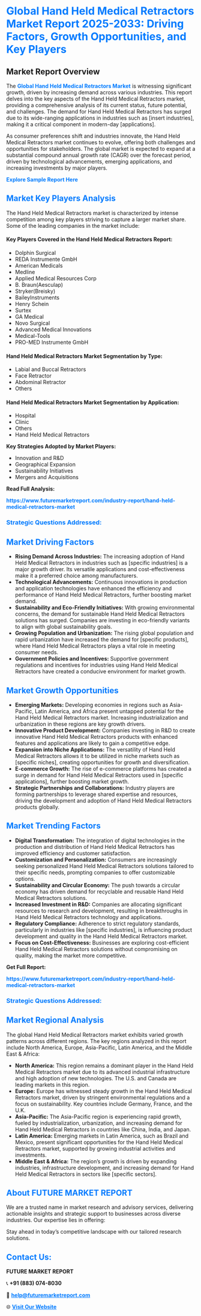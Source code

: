 <h1 style="color: #007BFF;">Global Hand Held Medical Retractors Market Report 2025-2033: Driving Factors, Growth Opportunities, and Key Players</h1>

<section id="overview">
<h2>Market Report Overview</h2>
<p>The <a href="https://www.futuremarketreport.com/industry-report/hand-held-medical-retractors-market" style="color: #007BFF; text-decoration: none;"><strong>Global Hand Held Medical Retractors Market</strong></a> is witnessing significant growth, driven by increasing demand across various industries. This report delves into the key aspects of the Hand Held Medical Retractors market, providing a comprehensive analysis of its current status, future potential, and challenges. The demand for Hand Held Medical Retractors has surged due to its wide-ranging applications in industries such as [insert industries], making it a critical component in modern-day [applications].</p>
<p>As consumer preferences shift and industries innovate, the Hand Held Medical Retractors market continues to evolve, offering both challenges and opportunities for stakeholders. The global market is expected to expand at a substantial compound annual growth rate (CAGR) over the forecast period, driven by technological advancements, emerging applications, and increasing investments by major players.</p>
</section>

<section id="overview">
<p><a href="https://www.futuremarketreport.com/request-sample/reportId=111170" style="color: #007BFF; text-decoration: none;"><strong>Explore Sample Report Here</strong></a></p>
</section>

<section id="key-players">
<h2 style="color: #007BFF;">Market Key Players Analysis</h2>
<p>The Hand Held Medical Retractors market is characterized by intense competition among key players striving to capture a larger market share. Some of the leading companies in the market include:</p>
<h4>Key Players Covered in the Hand Held Medical Retractors Report:</h4>
<ul><li>Dolphin Surgical</li><li>REDA Instrumente GmbH</li><li>American Medicals</li><li>Medline</li><li>Applied Medical Resources Corp</li><li>B. Braun(Aesculap)</li><li>Stryker(Breisky)</li><li>BaileyInstruments</li><li>Henry Schein</li><li>Surtex</li><li>GA Medical</li><li>Novo Surgical</li><li>Advanced Medical Innovations</li><li>Medical-Tools</li><li>PRO-MED Instrumente GmbH</li></ul>
<h4>Hand Held Medical Retractors Market Segmentation by Type:</h4>
<ul><li>Labial and Buccal Retractors</li><li>Face Retractor</li><li>Abdominal Retractor</li><li>Others</li></ul>

<h4>Hand Held Medical Retractors Market Segmentation by Application:</h4>
<ul><li>Hospital</li><li>Clinic</li><li>Others</li><li>Hand Held Medical Retractors</li></ul>
<p><strong>Key Strategies Adopted by Market Players:</strong></p>
<ul>
<li>Innovation and R&D</li>
<li>Geographical Expansion</li>
<li>Sustainability Initiatives</li>
<li>Mergers and Acquisitions</li>
</ul>
</section>

<section>
<p><strong>Read Full Analysis: </strong></p><a href="https://www.futuremarketreport.com/industry-report/hand-held-medical-retractors-market" style="color: #007BFF; text-decoration: none;"><strong>https://www.futuremarketreport.com/industry-report/hand-held-medical-retractors-market</strong></a>
<h3 style="color: #007BFF;">Strategic Questions Addressed:</h3>
</section>

<section id="driving-factors">
<h2 style="color: #007BFF;">Market Driving Factors</h2>
<ul>
<li><strong>Rising Demand Across Industries:</strong> The increasing adoption of Hand Held Medical Retractors in industries such as [specific industries] is a major growth driver. Its versatile applications and cost-effectiveness make it a preferred choice among manufacturers.</li>
<li><strong>Technological Advancements:</strong> Continuous innovations in production and application technologies have enhanced the efficiency and performance of Hand Held Medical Retractors, further boosting market demand.</li>
<li><strong>Sustainability and Eco-Friendly Initiatives:</strong> With growing environmental concerns, the demand for sustainable Hand Held Medical Retractors solutions has surged. Companies are investing in eco-friendly variants to align with global sustainability goals.</li>
<li><strong>Growing Population and Urbanization:</strong> The rising global population and rapid urbanization have increased the demand for [specific products], where Hand Held Medical Retractors plays a vital role in meeting consumer needs.</li>
<li><strong>Government Policies and Incentives:</strong> Supportive government regulations and incentives for industries using Hand Held Medical Retractors have created a conducive environment for market growth.</li>
</ul>
</section>

<section id="growth-opportunities">
<h2 style="color: #007BFF;">Market Growth Opportunities</h2>
<ul>
<li><strong>Emerging Markets:</strong> Developing economies in regions such as Asia-Pacific, Latin America, and Africa present untapped potential for the Hand Held Medical Retractors market. Increasing industrialization and urbanization in these regions are key growth drivers.</li>
<li><strong>Innovative Product Development:</strong> Companies investing in R&D to create innovative Hand Held Medical Retractors products with enhanced features and applications are likely to gain a competitive edge.</li>
<li><strong>Expansion into Niche Applications:</strong> The versatility of Hand Held Medical Retractors allows it to be utilized in niche markets such as [specific niches], creating opportunities for growth and diversification.</li>
<li><strong>E-commerce Growth:</strong> The rise of e-commerce platforms has created a surge in demand for Hand Held Medical Retractors used in [specific applications], further boosting market growth.</li>
<li><strong>Strategic Partnerships and Collaborations:</strong> Industry players are forming partnerships to leverage shared expertise and resources, driving the development and adoption of Hand Held Medical Retractors products globally.</li>
</ul>
</section>

<section id="trending-factors">
<h2 style="color: #007BFF;">Market Trending Factors</h2>
<ul>
<li><strong>Digital Transformation:</strong> The integration of digital technologies in the production and distribution of Hand Held Medical Retractors has improved efficiency and customer satisfaction.</li>
<li><strong>Customization and Personalization:</strong> Consumers are increasingly seeking personalized Hand Held Medical Retractors solutions tailored to their specific needs, prompting companies to offer customizable options.</li>
<li><strong>Sustainability and Circular Economy:</strong> The push towards a circular economy has driven demand for recyclable and reusable Hand Held Medical Retractors solutions.</li>
<li><strong>Increased Investment in R&D:</strong> Companies are allocating significant resources to research and development, resulting in breakthroughs in Hand Held Medical Retractors technology and applications.</li>
<li><strong>Regulatory Compliance:</strong> Adherence to strict regulatory standards, particularly in industries like [specific industries], is influencing product development and quality in the Hand Held Medical Retractors market.</li>
<li><strong>Focus on Cost-Effectiveness:</strong> Businesses are exploring cost-efficient Hand Held Medical Retractors solutions without compromising on quality, making the market more competitive.</li>
</ul>
</section>

<section>
<p><strong>Get Full Report: </strong></p><a href="https://www.futuremarketreport.com/industry-report/hand-held-medical-retractors-market" style="color: #007BFF; text-decoration: none;"><strong>https://www.futuremarketreport.com/industry-report/hand-held-medical-retractors-market</strong></a>
<h3 style="color: #007BFF;">Strategic Questions Addressed:</h3>
</section>


<section id="regional-analysis">
<h2 style="color: #007BFF;">Market Regional Analysis</h2>
<p>The global Hand Held Medical Retractors market exhibits varied growth patterns across different regions. The key regions analyzed in this report include North America, Europe, Asia-Pacific, Latin America, and the Middle East & Africa:</p>
<ul>
<li><strong>North America:</strong> This region remains a dominant player in the Hand Held Medical Retractors market due to its advanced industrial infrastructure and high adoption of new technologies. The U.S. and Canada are leading markets in this region.</li>
<li><strong>Europe:</strong> Europe has witnessed steady growth in the Hand Held Medical Retractors market, driven by stringent environmental regulations and a focus on sustainability. Key countries include Germany, France, and the U.K.</li>
<li><strong>Asia-Pacific:</strong> The Asia-Pacific region is experiencing rapid growth, fueled by industrialization, urbanization, and increasing demand for Hand Held Medical Retractors in countries like China, India, and Japan.</li>
<li><strong>Latin America:</strong> Emerging markets in Latin America, such as Brazil and Mexico, present significant opportunities for the Hand Held Medical Retractors market, supported by growing industrial activities and investments.</li>
<li><strong>Middle East & Africa:</strong> The region’s growth is driven by expanding industries, infrastructure development, and increasing demand for Hand Held Medical Retractors in sectors like [specific sectors].</li>
</ul>
</section>

<footer>
<h2 style="color: #007BFF;">About FUTURE MARKET REPORT</h2>
<p>We are a trusted name in market research and advisory services, delivering actionable insights and strategic support to businesses across diverse industries. Our expertise lies in offering:</p>

<p>Stay ahead in today’s competitive landscape with our tailored research solutions.</p>

<h2 style="color: #007BFF;">Contact Us:</h2>
<p><strong>FUTURE MARKET REPORT</strong></p>
<p>📞 <strong>+91 (883) 074-8030</strong></p>
<p>📧 <strong><a href="mailto:help@futuremarketreport.com" style="color: #007BFF;">help@futuremarketreport.com</a></strong></p>
<p>🌐 <strong><a href="https://www.futuremarketreport.com/" style="color: #007BFF;">Visit Our Website</a></strong></p>
</footer>